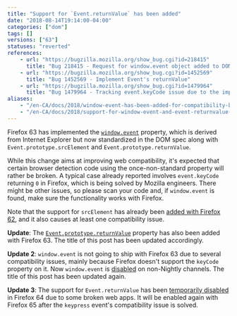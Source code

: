```yaml
---
title: "Support for `Event.returnValue` has been added"
date: "2018-08-14T19:14:00-04:00"
categories: ["dom"]
tags: []
versions: ["63"]
statuses: "reverted"
references:
    - url: "https://bugzilla.mozilla.org/show_bug.cgi?id=218415"
      title: "Bug 218415 - Request for window.event object added to DOM to ease cross browser scripting"
    - url: "https://bugzilla.mozilla.org/show_bug.cgi?id=1452569"
      title: "Bug 1452569 - Implement Event's returnValue"
    - url: "https://bugzilla.mozilla.org/show_bug.cgi?id=1479964"
      title: "Bug 1479964 - Tracking event.keyCode issue due to the implementation of window.event"
aliases:
    - "/en-CA/docs/2018/window-event-has-been-added-for-compatibility-but-some-browser-detections-are-broken/"
    - "/en-CA/docs/2018/support-for-window-event-and-event-returnvalue-has-been-added"
---
```

Firefox 63 has implemented the [`window.event`](https://developer.mozilla.org/docs/Web/API/Window/event) property, which is derived from Internet Explorer but now standardized in the DOM spec along with `Event.prototype.srcElement` and `Event.prototype.returnValue`.

While this change aims at improving web compatibility, it's expected that certain browser detection code using the once-non-standard property will rather be broken. A typical case already reported involves `event.keyCode` returning `0` in Firefox, which is being solved by Mozilla engineers. There might be other issues, so please scan your code and, if `window.event` is found, make sure the functionality works with Firefox.

Note that the support for `srcElement` has already been [added with Firefox 62](https://www.fxsitecompat.dev/en-CA/docs/2018/support-for-event-prototype-srcelement-has-been-added/), and it also causes at least one compatibility issue.

**Update**: The [`Event.prototype.returnValue`](https://developer.mozilla.org/docs/Web/API/Event/returnValue) property has also been added with Firefox 63. The title of this post has been updated accordingly.

**Update 2**: `window.event` is not going to ship with Firefox 63 due to several compatibility issues, mainly because Firefox doesn't support the `keyCode` property on it. Now `window.event` is [disabled](https://bugzilla.mozilla.org/show_bug.cgi?id=1493869) on non-Nightly channels. The title of this post has been updated again.

**Update 3**: The support for `Event.returnValue` has been [temporarily disabled](https://bugzilla.mozilla.org/show_bug.cgi?id=1510985) in Firefox 64 due to some broken web apps. It will be enabled again with Firefox 65 after the `keypress` event's compatibility issue is solved.
